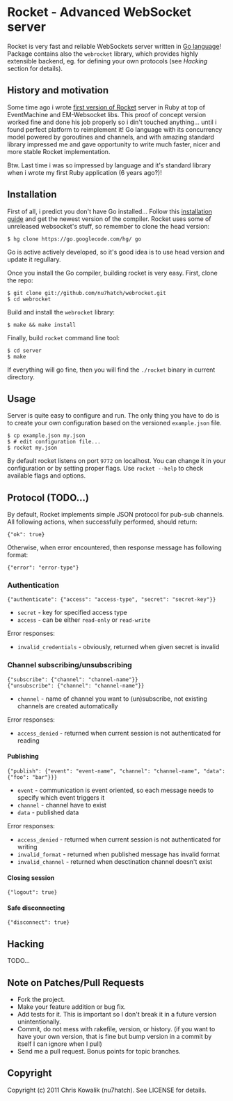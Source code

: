 # Rocket - Advanced WebSocket server

Rocket is very fast and reliable WebSockets server written in [Go language](http://golang.org)!
Package contains also the `webrocket` library, which provides highly extensible
backend, eg. for defining your own protocols (see *Hacking* section for details). 

## History and motivation

Some time ago i wrote [first version of Rocket](https://github.com/araneo/rocket) 
server in Ruby at top of EventMachine and EM-Websocket libs. This proof of concept
version worked fine and done his job properly so i din't touched anything... until 
i found perfect platform to reimplement it! Go language with its concurrency model 
powered by goroutines and channels, and with amazing standard library impressed me 
and gave opportunity to write much faster, nicer and more stable Rocket implementation. 

Btw. Last time i was so impressed by language and it's standard library when i wrote
my first Ruby application (6 years ago?)!

## Installation

First of all, i predict you don't have Go installed... Follow this 
[installation guide](http://golang.org/doc/install.html) and get the newest version
of the compiler. Rocket uses some of unreleased websocket's stuff, so remember to clone
the head version:

    $ hg clone https://go.googlecode.com/hg/ go

Go is active actively developed, so it's good idea is to use head version and update 
it regullary. 

Once you install the Go compiler, building rocket is very easy.
First, clone the repo:

    $ git clone git://github.com/nu7hatch/webrocket.git
    $ cd webrocket
	
Build and install the `webrocket` library:
 	
    $ make && make install
	
Finally, build `rocket` command line tool:

    $ cd server
    $ make
	
If everything will go fine, then you will find the `./rocket` binary in  current 
directory.

## Usage

Server is quite easy to configure and run. The only thing you have to do
is to create your own configuration based on the versioned `example.json` file. 

    $ cp example.json my.json
    $ # edit configuration file...
    $ rocket my.json

By default rocket listens on port `9772` on localhost. You can change it
in your configuration or by setting proper flags. Use `rocket --help` to 
check available flags and options.

## Protocol (TODO...)

By default, Rocket implements simple JSON protocol for pub-sub channels. All following actions, 
when successfully performed, should return:

    {"ok": true}
    
Otherwise, when error encountered, then response message has following format:

    {"error": "error-type"}

### Authentication

    {"authenticate": {"access": "access-type", "secret": "secret-key"}}

* `secret` - key for specified access type
* `access` - can be either `read-only` or `read-write`

Error responses:

* `invalid_credentials` - obviously, returned when given secret is invalid

### Channel subscribing/unsubscribing

    {"subscribe": {"channel": "channel-name"}}
    {"unsubscribe": {"channel": "channel-name"}}

* `channel` - name of channel you want to (un)subscribe, not existing channels are created automatically
    
Error responses:

* `access_denied` - returned when current session is not authenticated for reading

#### Publishing

    {"publish": {"event": "event-name", "channel": "channel-name", "data": {"foo": "bar"}}}

* `event` - communication is event oriented, so each message needs to specify which event triggers it
* `channel` - channel have to exist
* `data` - published data

Error responses:

* `access_denied` - returned when current session is not authenticated for writing
* `invalid_format` - returned when published message has invalid format
* `invalid_channel` - returned when desctination channel doesn't exist

#### Closing session

    {"logout": true}
    
#### Safe disconnecting

    {"disconnect": true}
    
## Hacking

TODO...

## Note on Patches/Pull Requests
 
* Fork the project.
* Make your feature addition or bug fix.
* Add tests for it. This is important so I don't break it in a
  future version unintentionally.
* Commit, do not mess with rakefile, version, or history.
  (if you want to have your own version, that is fine but bump version in a commit by itself I can ignore when I pull)
* Send me a pull request. Bonus points for topic branches.

## Copyright

Copyright (c) 2011 Chris Kowalik (nu7hatch). See LICENSE for details.
